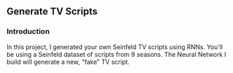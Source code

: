 ## Generate TV Scripts
### Introduction
In this project, I generated your own Seinfeld TV scripts using RNNs. You'll be using a Seinfeld dataset of scripts from 9 
seasons. The Neural Network I build will generate a new, "fake" TV script.
